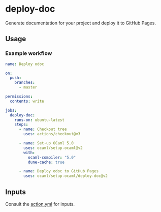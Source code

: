# deploy-doc

Generate documentation for your project and deploy it to GitHub Pages.

## Usage

### Example workflow

```yml
name: Deploy odoc

on:
  push:
    branches:
      - master

permissions:
  contents: write

jobs:
  deploy-doc:
    runs-on: ubuntu-latest
    steps:
      - name: Checkout tree
        uses: actions/checkout@v3

      - name: Set-up OCaml 5.0
        uses: ocaml/setup-ocaml@v2
        with:
          ocaml-compiler: "5.0"
          dune-cache: true

      - name: Deploy odoc to GitHub Pages
        uses: ocaml/setup-ocaml/deploy-doc@v2
```

## Inputs

Consult the [action.yml](./action.yml) for inputs.
